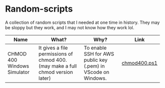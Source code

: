 # Random-scripts

A collection of random scripts that I needed at one time in history. They may be sloppy but they work, and I may not know how they work lol.


| Name | What? | Why? | Link |
| - | - | - | - |
| CHMOD 400 Windows Simulator | It gives a file permissions of chmod 400. (may make a full chmod version later) | To enable SSH for AWS public key (.pem) in VScode on Windows. | [chmod400.ps1](https://github.com/AbdAsh/Random-scripts/chmod400.ps1) |
